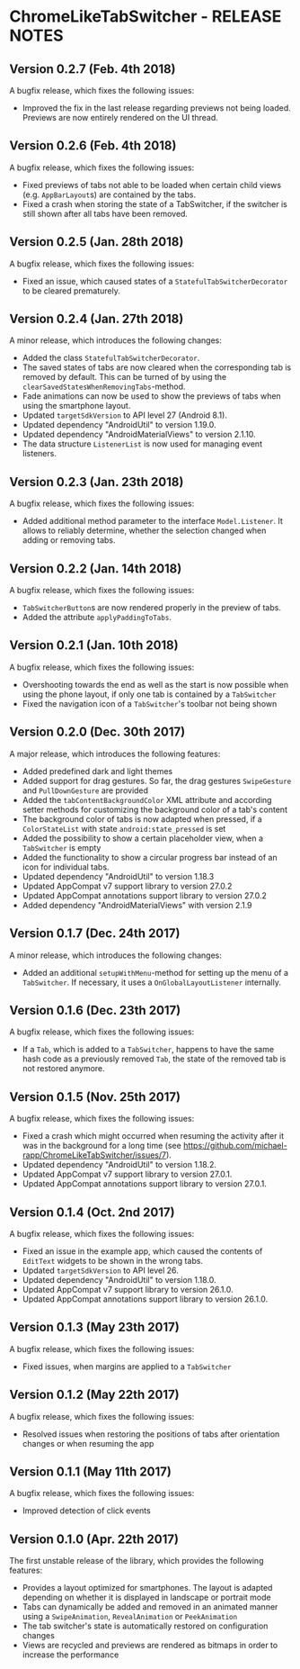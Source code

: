 # ChromeLikeTabSwitcher - RELEASE NOTES

## Version 0.2.7 (Feb. 4th 2018)

A bugfix release, which fixes the following issues:

- Improved the fix in the last release regarding previews not being loaded. Previews are now entirely rendered on the UI thread. 

## Version 0.2.6 (Feb. 4th 2018)

A bugfix release, which fixes the following issues:

- Fixed previews of tabs not able to be loaded when certain child views (e.g. `AppBarLayout`s) are contained by the tabs.
- Fixed a crash when storing the state of a TabSwitcher, if the switcher is still shown after all tabs have been removed.

## Version 0.2.5 (Jan. 28th 2018)

A bugfix release, which fixes the following issues:

- Fixed an issue, which caused states of a `StatefulTabSwitcherDecorator` to be cleared prematurely.

## Version 0.2.4 (Jan. 27th 2018)

A minor release, which introduces the following changes:

- Added the class `StatefulTabSwitcherDecorator`.
- The saved states of tabs are now cleared when the corresponding tab is removed by default. This can be turned of by using the `clearSavedStatesWhenRemovingTabs`-method. 
- Fade animations can now be used to show the previews of tabs when using the smartphone layout.
- Updated `targetSdkVersion` to API level 27 (Android 8.1).
- Updated dependency "AndroidUtil" to version 1.19.0.
- Updated dependency "AndroidMaterialViews" to version 2.1.10.
- The data structure `ListenerList` is now used for managing event listeners.

## Version 0.2.3 (Jan. 23th 2018)

A bugfix release, which fixes the following issues:

- Added additional method parameter to the interface `Model.Listener`. It allows to reliably determine, whether the selection changed when adding or removing tabs.

## Version 0.2.2 (Jan. 14th 2018)

A bugfix release, which fixes the following issues:

- `TabSwitcherButton`s are now rendered properly in the preview of tabs.
- Added the attribute `applyPaddingToTabs`. 

## Version 0.2.1 (Jan. 10th 2018)

A bugfix release, which fixes the following issues:

- Overshooting towards the end as well as the start is now possible when using the phone layout, if only one tab is contained by a `TabSwitcher`
- Fixed the navigation icon of a `TabSwitcher`'s toolbar not being shown

## Version 0.2.0 (Dec. 30th 2017)

A major release, which introduces the following features:

- Added predefined dark and light themes
- Added support for drag gestures. So far, the drag gestures `SwipeGesture` and `PullDownGesture` are provided
- Added the `tabContentBackgroundColor` XML attribute and according setter methods for customizing the background color of a tab's content
- The background color of tabs is now adapted when pressed, if a `ColorStateList` with state `android:state_pressed` is set
- Added the possibility to show a certain placeholder view, when a `TabSwitcher` is empty
- Added the functionality to show a circular progress bar instead of an icon for individual tabs.
- Updated dependency "AndroidUtil" to version 1.18.3
- Updated AppCompat v7 support library to version 27.0.2
- Updated AppCompat annotations support library to version 27.0.2
- Added dependency "AndroidMaterialViews" with version 2.1.9

## Version 0.1.7 (Dec. 24th 2017)

A minor release, which introduces the following changes:

- Added an additional `setupWithMenu`-method for setting up the menu of a `TabSwitcher`. If necessary, it uses a `OnGlobalLayoutListener` internally.

## Version 0.1.6 (Dec. 23th 2017)

A bugfix release, which fixes the following issues:

- If a `Tab`, which is added to a `TabSwitcher`, happens to have the same hash code as a previously removed `Tab`, the state of the removed tab is not restored anymore.

## Version 0.1.5 (Nov. 25th 2017)

A bugfix release, which fixes the following issues:

- Fixed a crash which might occurred when resuming the activity after it was in the background for a long time (see https://github.com/michael-rapp/ChromeLikeTabSwitcher/issues/7).
- Updated dependency "AndroidUtil" to version 1.18.2.
- Updated AppCompat v7 support library to version 27.0.1.
- Updated AppCompat annotations support library to version 27.0.1.

## Version 0.1.4 (Oct. 2nd 2017)

A bugfix release, which fixes the following issues:

- Fixed an issue in the example app, which caused the contents of `EditText` widgets to be shown in the wrong tabs.
- Updated `targetSdkVersion` to API level 26.
- Updated dependency "AndroidUtil" to version 1.18.0.
- Updated AppCompat v7 support library to version 26.1.0.
- Updated AppCompat annotations support library to version 26.1.0.

## Version 0.1.3 (May 23th 2017)

A bugfix release, which fixes the following issues:

- Fixed issues, when margins are applied to a `TabSwitcher`

## Version 0.1.2 (May 22th 2017)

A bugfix release, which fixes the following issues:

- Resolved issues when restoring the positions of tabs after orientation changes or when resuming the app

## Version 0.1.1 (May 11th 2017)

A bugfix release, which fixes the following issues:

- Improved detection of click events

## Version 0.1.0 (Apr. 22th 2017)

The first unstable release of the library, which provides the following features:

- Provides a layout optimized for smartphones. The layout is adapted depending on whether it is displayed in landscape or portrait mode 
- Tabs can dynamically be added and removed in an animated manner using a `SwipeAnimation`, `RevealAnimation` or `PeekAnimation`
- The tab switcher's state is automatically restored on configuration changes
- Views are recycled and previews are rendered as bitmaps in order to increase the performance